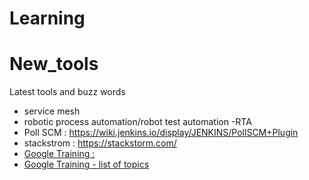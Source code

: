 # Learning

# New_tools
Latest tools and buzz words
- service mesh
- robotic process automation/robot test automation -RTA
- Poll SCM : https://wiki.jenkins.io/display/JENKINS/PollSCM+Plugin
- stackstrom  :  https://stackstorm.com/
- [Google Training :](https://applieddigitalskills.withgoogle.com/c/middle-and-high-school/en/research-and-develop-a-topic/test-for-credibility/credibility-clues.html) 
- [Google Training - list of topics](https://applieddigitalskills.withgoogle.com/c/en/curriculum.html)
